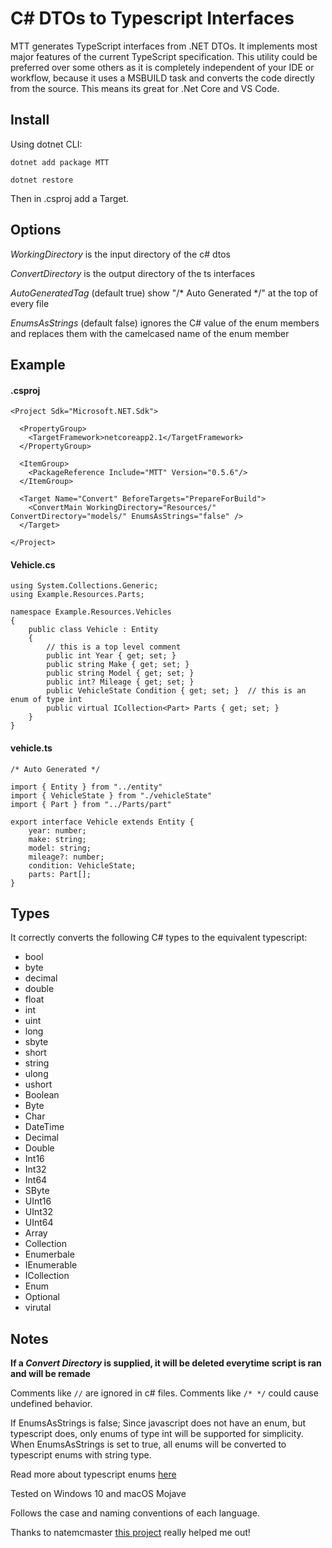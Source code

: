 # C# DTOs to Typescript Interfaces

MTT generates TypeScript interfaces from .NET DTOs. It implements most major features of the current TypeScript specification. This utility could be preferred over some others as it is completely independent of your IDE or workflow, because it uses a MSBUILD task and converts the code directly from the source. This means its great for .Net Core and VS Code.

## Install

Using dotnet CLI:

`dotnet add package MTT`

`dotnet restore`

Then in .csproj add a Target.

## Options

_WorkingDirectory_ is the input directory of the c# dtos

_ConvertDirectory_ is the output directory of the ts interfaces

_AutoGeneratedTag_ (default true) show "/\* Auto Generated \*/" at the top of every file

_EnumsAsStrings_ (default false) ignores the C# value of the enum members and replaces them with the camelcased name of the enum member

## Example

#### .csproj

```
<Project Sdk="Microsoft.NET.Sdk">

  <PropertyGroup>
    <TargetFramework>netcoreapp2.1</TargetFramework>
  </PropertyGroup>

  <ItemGroup>
    <PackageReference Include="MTT" Version="0.5.6"/>
  </ItemGroup>

  <Target Name="Convert" BeforeTargets="PrepareForBuild">
    <ConvertMain WorkingDirectory="Resources/" ConvertDirectory="models/" EnumsAsStrings="false" />
  </Target>

</Project>
```

#### Vehicle.cs

```
using System.Collections.Generic;
using Example.Resources.Parts;

namespace Example.Resources.Vehicles
{
    public class Vehicle : Entity 
    {
        // this is a top level comment
        public int Year { get; set; }
        public string Make { get; set; }
        public string Model { get; set; }
        public int? Mileage { get; set; }
        public VehicleState Condition { get; set; }  // this is an enum of type int
        public virtual ICollection<Part> Parts { get; set; }
    }
}
```

#### vehicle.ts

```
/* Auto Generated */

import { Entity } from "../entity"
import { VehicleState } from "./vehicleState"
import { Part } from "../Parts/part"

export interface Vehicle extends Entity {
    year: number;
    make: string;
    model: string;
    mileage?: number;
    condition: VehicleState;
    parts: Part[];
}
```

## Types

It correctly converts the following C# types to the equivalent typescript:

*   bool
*   byte
*   decimal
*   double
*   float
*   int
*   uint
*   long
*   sbyte
*   short
*   string
*   ulong
*   ushort
*   Boolean
*   Byte
*   Char
*   DateTime
*   Decimal
*   Double
*   Int16
*   Int32
*   Int64
*   SByte
*   UInt16
*   UInt32
*   UInt64
*   Array
*   Collection
*   Enumerbale
*   IEnumerable
*   ICollection
*   Enum
*   Optional
*   virutal

## Notes

**If a _Convert Directory_ is supplied, it will be deleted everytime script is ran and will be remade**

Comments like `//` are ignored in c# files.  Comments like `/* */` could cause undefined behavior.

If EnumsAsStrings is false; Since javascript does not have an enum, but typescript does, only enums of type int will be supported for simplicity.
When EnumsAsStrings is set to true, all enums will be converted to typescript enums with string type.

Read more about typescript enums [here](https://www.typescriptlang.org/docs/handbook/enums.html)

Tested on Windows 10 and macOS Mojave

Follows the case and naming conventions of each language.

Thanks to natemcmaster [this project](https://github.com/natemcmaster/msbuild-tasks) really helped me out!
